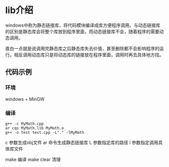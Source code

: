 # lib介绍

windows中称为静态链接库，将代码模块编译成库方便程序调用。与动态链接库的区别是静态库会将整个库放到程序里面，而动态链接库不会，随着程序的需要动态调用。

直白一点就是说调用完静态库之后静态库失去价值，甚至删除都不会影响程序的运行。相反调用动态库只是将动态库的链接放在程序里面，调用时再去具体地方找。

## 代码示例

### 环境

windows + MinGW

### 编译

```shell
g++ -c MyMath.cpp
ar cqs MyMath.lib MyMath.o
g++ -o test test.cpp -L"." -lMyMath
```

c   参数生成obj文件
ar  命令生成静态链接库
L   参数指定库的路径
l   参数指定调用具体库文件

make 编译
make clear 清理